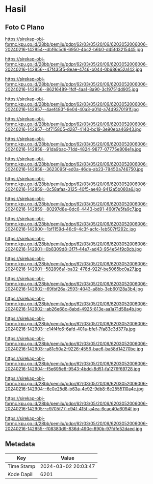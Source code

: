 # Hasil

## Foto C Plano

https://sirekap-obj-formc.kpu.go.id/28bb/pemilu/pdpr/62/03/05/20/06/6203052006006-20240216-142854--dbf6c5d6-6950-4bc2-b6b0-d45fd3215445.jpg

https://sirekap-obj-formc.kpu.go.id/28bb/pemilu/pdpr/62/03/05/20/06/6203052006006-20240216-142856--47f435f5-8eae-4746-b044-0b686e52a142.jpg

https://sirekap-obj-formc.kpu.go.id/28bb/pemilu/pdpr/62/03/05/20/06/6203052006006-20240216-142856--86216489-1fdf-4aa1-8a90-3c19751dd905.jpg

https://sirekap-obj-formc.kpu.go.id/28bb/pemilu/pdpr/62/03/05/20/06/6203052006006-20240216-142857--4aef483f-9e04-40a3-a01d-a74d9370191f.jpg

https://sirekap-obj-formc.kpu.go.id/28bb/pemilu/pdpr/62/03/05/20/06/6203052006006-20240216-142857--bf715805-d287-4140-bc19-3e90eba46943.jpg

https://sirekap-obj-formc.kpu.go.id/28bb/pemilu/pdpr/62/03/05/20/06/6203052006006-20240216-142858--91da9bac-71dd-4824-9877-07775e808e1a.jpg

https://sirekap-obj-formc.kpu.go.id/28bb/pemilu/pdpr/62/03/05/20/06/6203052006006-20240216-142858--3623095f-ed0a-46de-ab23-78450a746750.jpg

https://sirekap-obj-formc.kpu.go.id/28bb/pemilu/pdpr/62/03/05/20/06/6203052006006-20240216-142859--0c58afaa-3125-40f5-ae48-9412a5b080a6.jpg

https://sirekap-obj-formc.kpu.go.id/28bb/pemilu/pdpr/62/03/05/20/06/6203052006006-20240216-142859--80297d8e-8dc6-4443-bd91-460f7e5fa9c7.jpg

https://sirekap-obj-formc.kpu.go.id/28bb/pemilu/pdpr/62/03/05/20/06/6203052006006-20240216-142900--1bf1159d-46c9-4c3f-acfc-1eb507ff292c.jpg

https://sirekap-obj-formc.kpu.go.id/28bb/pemilu/pdpr/62/03/05/20/06/6203052006006-20240216-142901--0b8309d8-3f7f-44e7-ad43-954e54f9c8cb.jpg

https://sirekap-obj-formc.kpu.go.id/28bb/pemilu/pdpr/62/03/05/20/06/6203052006006-20240216-142901--582896a1-ba32-478d-922f-be5065bc0a27.jpg

https://sirekap-obj-formc.kpu.go.id/28bb/pemilu/pdpr/62/03/05/20/06/6203052006006-20240216-142902--69fbf26a-2593-4043-a8bb-3eb60128a3b4.jpg

https://sirekap-obj-formc.kpu.go.id/28bb/pemilu/pdpr/62/03/05/20/06/6203052006006-20240216-142902--ab26e68c-8abd-4925-813e-aa1a71d58a4b.jpg

https://sirekap-obj-formc.kpu.go.id/28bb/pemilu/pdpr/62/03/05/20/06/6203052006006-20240216-142903--c14f4fc6-6afd-401a-bfef-7fa83c3d377a.jpg

https://sirekap-obj-formc.kpu.go.id/28bb/pemilu/pdpr/62/03/05/20/06/6203052006006-20240216-142903--a81c50a2-9226-4556-bae6-ba58d14270be.jpg

https://sirekap-obj-formc.kpu.go.id/28bb/pemilu/pdpr/62/03/05/20/06/6203052006006-20240216-142904--f5e695e8-9543-4bdd-8d51-fa1276f69728.jpg

https://sirekap-obj-formc.kpu.go.id/28bb/pemilu/pdpr/62/03/05/20/06/6203052006006-20240216-142904--6c0e25d8-b63a-4e92-9db8-6c2555110a4c.jpg

https://sirekap-obj-formc.kpu.go.id/28bb/pemilu/pdpr/62/03/05/20/06/6203052006006-20240216-142905--c9705f77-c94f-415f-a4ea-6cac40a6094f.jpg

https://sirekap-obj-formc.kpu.go.id/28bb/pemilu/pdpr/62/03/05/20/06/6203052006006-20240216-142855--f08383d9-836d-490e-890b-97fdfe52daed.jpg


## Metadata

| Key        | Value               |
| ---------- | ------------------- |
| Time Stamp | 2024-03-02 20:03:47 |
| Kode Dapil | 6201                |



